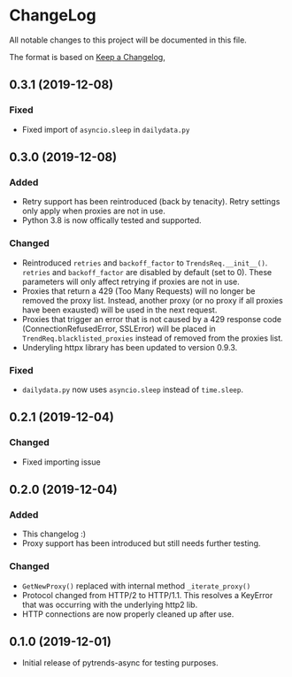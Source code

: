 # ChangeLog
All notable changes to this project will be documented in this file.

The format is based on [Keep a Changelog](https://keepachangelog.com/en/1.0.0/),

## 0.3.1 (2019-12-08)

### Fixed
- Fixed import of `asyncio.sleep` in `dailydata.py`

## 0.3.0 (2019-12-08)

### Added
- Retry support has been reintroduced (back by tenacity). Retry settings only apply when proxies are not in use.
- Python 3.8 is now offically tested and supported.

### Changed
- Reintroduced `retries` and `backoff_factor` to `TrendsReq.__init__()`. `retries` and `backoff_factor` are disabled by default (set to 0). These parameters will only affect retrying if proxies are not in use. 
- Proxies that return a 429 (Too Many Requests) will no longer be removed the proxy list. Instead, another proxy (or no proxy if all proxies have been exausted) will be used in the next request.
- Proxies that trigger an error that is not caused by a 429 response code (ConnectionRefusedError, SSLError) will be placed in `TrendReq.blacklisted_proxies` instead of removed from the proxies list.
- Underyling httpx library has been updated to version 0.9.3.

### Fixed
- `dailydata.py` now uses `asyncio.sleep` instead of `time.sleep`.

## 0.2.1 (2019-12-04)

### Changed
- Fixed importing issue

## 0.2.0 (2019-12-04)

### Added
- This changelog :)
- Proxy support has been introduced but still needs further testing.

### Changed
- `GetNewProxy()` replaced with internal method `_iterate_proxy()`
- Protocol changed from HTTP/2 to HTTP/1.1. This resolves a KeyError that was occurring with the underlying http2 lib.
- HTTP connections are now properly cleaned up after use.

## 0.1.0 (2019-12-01)

- Initial release of pytrends-async for testing purposes.

